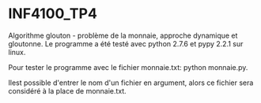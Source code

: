 INF4100_TP4
===========

Algorithme glouton - problème de la monnaie, approche dynamique et gloutonne.
Le programme a été testé avec python 2.7.6 et pypy 2.2.1 sur linux.


Pour tester le programme avec le fichier monnaie.txt: python monnaie.py.

 Ilest possible d'entrer le nom d'un fichier en argument, alors ce fichier
sera considéré à la place de monnaie.txt.
